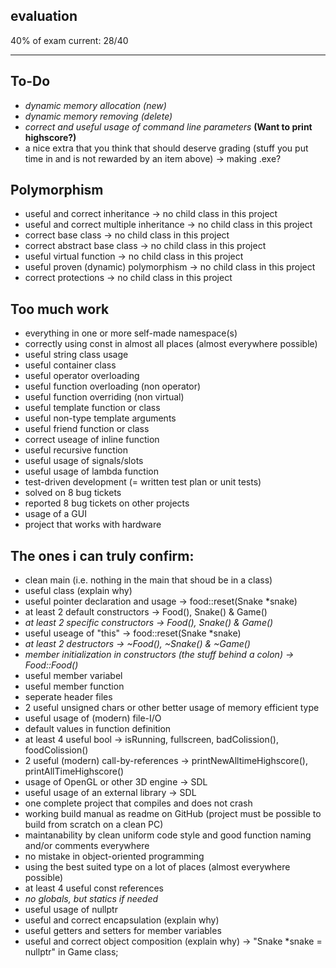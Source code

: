## evaluation

40% of exam
current: 28/40

<hr>

## To-Do

- *dynamic memory allocation (new)*
- *dynamic memory removing (delete)*
- *correct and useful usage of command line parameters* **(Want to print highscore?)**
- a nice extra that you think that should deserve grading (stuff you put time in and is not rewarded by an item above) -> making .exe?

## Polymorphism
- useful and correct inheritance -> no child class in this project
- useful and correct multiple inheritance -> no child class in this project
- correct base class -> no child class in this project
- correct abstract base class -> no child class in this project
- useful virtual function -> no child class in this project
- useful proven (dynamic) polymorphism -> no child class in this project
- correct protections -> no child class in this project

## Too much work
- everything in one or more self-made namespace(s)
- correctly using const in almost all places (almost everywhere possible)
- useful string class usage
- useful container class
- useful operator overloading
- useful function overloading (non operator)
- useful function overriding (non virtual)
- useful template function or class
- useful non-type template arguments
- useful friend function or class
- correct useage of inline function
- useful recursive function
- useful usage of signals/slots
- useful usage of lambda function
- test-driven development (= written test plan or unit tests)
- solved on 8 bug tickets
- reported 8 bug tickets on other projects
- usage of a GUI
- project that works with hardware

## The ones i can truly confirm:

- clean main (i.e. nothing in the main that shoud be in a class)
- useful class (explain why)
- useful pointer declaration and usage -> food::reset(Snake *snake)
- at least 2 default constructors -> Food(), Snake() & Game()
- *at least 2 specific constructors -> Food(), Snake() & Game()*
- useful useage of "this" -> food::reset(Snake *snake)
- *at least 2 destructors -> ~Food(), ~Snake() & ~Game()*
- *member initialization in constructors (the stuff behind a colon) -> Food::Food()*
- useful member variabel
- useful member function
- seperate header files
- 2 useful unsigned chars or other better usage of memory efficient type
- useful usage of (modern) file-I/O
- default values in function definition
- at least 4 useful bool -> isRunning, fullscreen, badColission(), foodColission()
- 2 useful (modern) call-by-references -> printNewAlltimeHighscore(), printAllTimeHighscore()
- usage of OpenGL or other 3D engine -> SDL
- useful usage of an external library -> SDL
- one complete project that compiles and does not crash
- working build manual as readme on GitHub (project must be possible to build from scratch on a clean PC)
- maintanability by clean uniform code style and good function naming and/or comments everywhere
- no mistake in object-oriented programming
- using the best suited type on a lot of places (almost everywhere possible)
- at least 4 useful const references
- *no globals, but statics if needed*
- useful usage of nullptr
- useful and correct encapsulation (explain why)
- useful getters and setters for member variables
- useful and correct object composition (explain why) -> "Snake \*snake = nullptr" in Game class;
